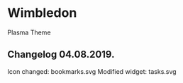 # Wimbledon
Plasma Theme

Changelog 04.08.2019.
---------------------

Icon changed: bookmarks.svg
Modified widget: tasks.svg
